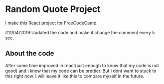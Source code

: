 # Random Quote Project

I make this React project for FreeCodeCamp.


#11/04/2019 
Updated the code and make it change the comment every 5 sec. 

## About the code
After some time improved in react(just enough to know that my code is not good) and i know that my code can be prettier. But i dont want to stuck to this right now. I will leave it like this to compare myself in the future.

